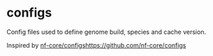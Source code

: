 # configs

Config files used to define genome build, species and cache version.

Inspired by [nf-core/configs](https://github.com/nf-core/configs)https://github.com/nf-core/configs
